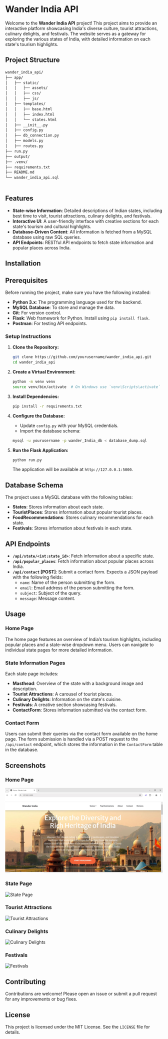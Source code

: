 
# Wander India API

Welcome to the **Wander India API** project! This project aims to provide an interactive platform showcasing India's diverse culture, tourist attractions, culinary delights, and festivals. The website serves as a gateway for exploring the various states of India, with detailed information on each state's tourism highlights.

## Project Structure

```bash
wander_india_api/
├── app/
│   ├── static/
│   │   ├── assets/
│   │   ├── css/
│   │   ├── js/
│   ├── templates/
│   │   ├── base.html
│   │   ├── index.html
│   │   └── states.html
│   ├── __init__.py
│   ├── config.py
│   ├── db_connection.py
│   ├── models.py
│   ├── routes.py
├── run.py
├── output/
├── .venv/
├── requirements.txt
├── README.md
└── wander_india_api.sql
  
```

## Features

- **State-wise Information**: Detailed descriptions of Indian states, including best time to visit, tourist attractions, culinary delights, and festivals.
- **Interactive UI**: A user-friendly interface with creative sections for each state's tourism and cultural highlights.
- **Database-Driven Content**: All information is fetched from a MySQL database using raw SQL queries.
- **API Endpoints**: RESTful API endpoints to fetch state information and popular places across India.

## Installation

## Prerequisites

Before running the project, make sure you have the following installed:

- **Python 3.x**: The programming language used for the backend.
- **MySQL Database**: To store and manage the data.
- **Git**: For version control.
- **Flask**: Web framework for Python. Install using `pip install flask`.
- **Postman**: For testing API endpoints.

### Setup Instructions

1. **Clone the Repository:**
   ```bash
   git clone https://github.com/yourusername/wander_india_api.git
   cd wander_india_api
   ```

2. **Create a Virtual Environment:**
   ```bash
   python -m venv venv
   source venv/bin/activate  # On Windows use `venv\Scripts\activate`
   ```

3. **Install Dependencies:**
   ```bash
   pip install -r requirements.txt
   ```

4. **Configure the Database:**
   - Update `config.py` with your MySQL credentials.
   - Import the database schema:
   ```bash
   mysql -u yourusername -p wander_India_db < database_dump.sql
   ```

5. **Run the Flask Application:**
   ```bash
   python run.py
   ```

   The application will be available at `http://127.0.0.1:5000`.

## Database Schema

The project uses a MySQL database with the following tables:

- **States**: Stores information about each state.
- **TouristPlaces**: Stores information about popular tourist places.
- **FoodRecommendations**: Stores culinary recommendations for each state.
- **Festivals**: Stores information about festivals in each state.

## API Endpoints

- **`/api/state/<int:state_id>`**: Fetch information about a specific state.
- **`/api/popular_places`**: Fetch information about popular places across India.
- **`/api/contact` [POST]**: Submit a contact form. Expects a JSON payload with the following fields:
  - `name`: Name of the person submitting the form.
  - `email`: Email address of the person submitting the form.
  - `subject`: Subject of the query.
  - `message`: Message content.


## Usage

### Home Page
The home page features an overview of India’s tourism highlights, including popular places and a state-wise dropdown menu. Users can navigate to individual state pages for more detailed information.

### State Information Pages

Each state page includes:
- **Masthead**: Overview of the state with a background image and description.
- **Tourist Attractions**: A carousel of tourist places.
- **Culinary Delights**: Information on the state's cuisine.
- **Festivals**: A creative section showcasing festivals.
- **ContactForm**: Stores information submitted via the contact form.
  
### Contact Form
Users can submit their queries via the contact form available on the home page. The form submission is handled via a POST request to the `/api/contact` endpoint, which stores the information in the `ContactForm` table in the database.

## Screenshots

### Home Page
![Home Page](https://github.com/Prerna-Jain-18/Wander_India/blob/main/output/home_page.JPG)

### State Page
![State Page](app/static/assets/img/output/statepage.png)

### Tourist Attractions
![Tourist Attractions](app/static/assets/img/output/tourist_attractions.png)

### Culinary Delights
![Culinary Delights](app/static/assets/img/output/culinary_delights.png)

### Festivals
![Festivals](app/static/assets/img/output/festivals.png)

## Contributing

Contributions are welcome! Please open an issue or submit a pull request for any improvements or bug fixes.

## License

This project is licensed under the MIT License. See the `LICENSE` file for details.

